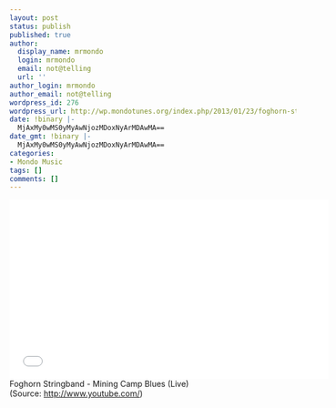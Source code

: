 ```yaml
---
layout: post
status: publish
published: true
author:
  display_name: mrmondo
  login: mrmondo
  email: not@telling
  url: ''
author_login: mrmondo
author_email: not@telling
wordpress_id: 276
wordpress_url: http://wp.mondotunes.org/index.php/2013/01/23/foghorn-stringband-mining-camp-blues-live/
date: !binary |-
  MjAxMy0wMS0yMyAwNjozMDoxNyArMDAwMA==
date_gmt: !binary |-
  MjAxMy0wMS0yMyAwNjozMDoxNyArMDAwMA==
categories:
- Mondo Music
tags: []
comments: []
---
```

<iframe width="560" height="315" src="//www.youtube.com/embed/roDzuen_9rM" frameborder="0"> </iframe>
Foghorn Stringband - Mining Camp Blues (Live)
<div class="attribution">(<span>Source:</span> <a href="http://www.youtube.com/">http://www.youtube.com/</a>)</div>
